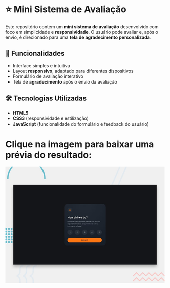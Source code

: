 # ⭐ Mini Sistema de Avaliação

Este repositório contém um **mini sistema de avaliação** desenvolvido com foco em simplicidade e **responsividade**.
O usuário pode avaliar e, após o envio, é direcionado para uma **tela de agradecimento personalizada**.

## 🚀 Funcionalidades

* Interface simples e intuitiva
* Layout **responsivo**, adaptado para diferentes dispositivos
* Formulário de avaliação interativo
* Tela de **agradecimento** após o envio da avaliação

## 🛠️ Tecnologias Utilizadas

* **HTML5**
* **CSS3** (responsividade e estilização)
* **JavaScript** (funcionalidade do formulário e feedback do usuário)

# Clique na imagem para baixar uma prévia do resultado:
[![Assista ao vídeo](https://raw.githubusercontent.com/cyberscyt3/avaliacao/main/preview.jpg)](https://raw.githubusercontent.com/cyberscyt3/avaliacao/main/avaliacao-preview.mp4)
